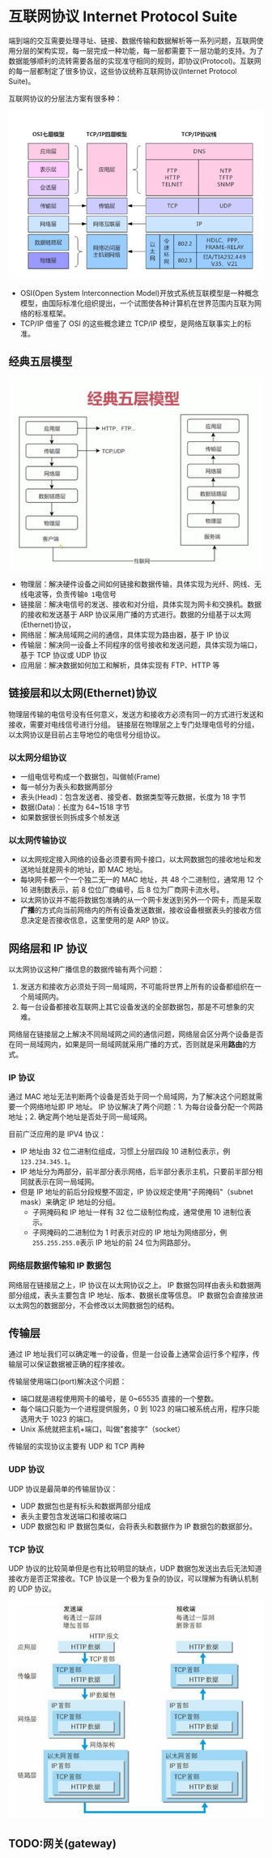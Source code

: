 # 互联网协议 Internet Protocol Suite

端到端的交互需要处理寻址、链接、数据传输和数据解析等一系列问题，互联网使用分层的架构实现，每一层完成一种功能，每一层都需要下一层功能的支持。为了数据能够顺利的流转需要各层的实现准守相同的规则，即协议(Protocol)。互联网的每一层都制定了很多协议，这些协议统称互联网协议(Internet Protocol Suite)。

互联网协议的分层法方案有很多种：

![互联网协议模型](../../../assets/images/network/internet-protocol-suite.png)

- OSI(Open System Interconnection Model)开放式系统互联模型是一种概念模型，由国际标准化组织提出，一个试图使各种计算机在世界范围内互联为网络的标准框架。
- TCP/IP 借鉴了 OSI 的这些概念建立 TCP/IP 模型，是网络互联事实上的标准。

## 经典五层模型

![经典五层模型](../../../assets/images/network/internet-5flow-modle.png)

- 物理层：解决硬件设备之间如何链接和数据传输，具体实现为光纤、网线、无线电波等，负责传输`0 1`电信号
- 链接层：解决电信号的发送、接收和对分组，具体实现为网卡和交换机。数据的接收和发送基于 ARP 协议采用广播的方式进行。数据的分组基于以太网(Ethernet)协议，
- 网络层：解决局域网之间的通信，具体实现为路由器，基于 IP 协议
- 传输层：解决同一设备上不同程序的信号接收和发送问题，具体实现为端口，基于 TCP 协议或 UDP 协议
- 应用层：解决数据如何加工和解析，具体实现有 FTP、HTTP 等

## 链接层和以太网(Ethernet)协议

物理层传输的电信号没有任何意义，发送方和接收方必须有同一的方式进行发送和接收，需要对电线信号进行分组。
链接层在物理层之上专门处理电信号的分组，以太网协议是目前占主导地位的电信号分组协议。

### 以太网分组协议

- 一组电信号构成一个数据包，叫做帧(Frame)
- 每一帧分为表头和数据两部分
- 表头(Head)：包含发送者、接受者、数据类型等元数据，长度为 18 字节
- 数据(Data)：长度为 64~1518 字节
- 如果数据很长则拆成多个帧发送

### 以太网传输协议

- 以太网规定接入网络的设备必须要有网卡接口，以太网数据包的接收地址和发送地址就是网卡的地址，即 MAC 地址。
- 每块网卡都一个一个独二无一的 MAC 地址，共 48 个二进制位，通常用 12 个 16 进制数表示，前 8 位位厂商编号，后 8 位为厂商网卡流水号。
- 以太网协议并不能将数据包准确的从一个网卡发送到另外一个网卡，而是采取**广播**的方式向当前网络内的所有设备发送数据，接收设备根据表头的接收方信息决定是否接收信息，这里使用的是 ARP 协议。

## 网络层和 IP 协议

以太网协议这种广播信息的数据传输有两个问题：

1. 发送方和接收方必须处于同一局域网，不可能将世界上所有的设备都组织在一个局域网内。
2. 每一台设备都接收互联网上其它设备发送的全部数据包，那是不可想象的灾难。

网络层在链接层之上解决不同局域网之间的通信问题，网络层会区分两个设备是否在同一局域网内，如果是同一局域网就采用广播的方式，否则就是采用**路由**的方式。

### IP 协议

通过 MAC 地址无法判断两个设备是否处于同一个局域网，为了解决这个问题就需要一个网络地址即 IP 地址。
IP 协议解决了两个问题：1. 为每台设备分配一个网路地址；2. 确定两个地址是否处于同一局域网。

目前广泛应用的是 IPV4 协议：

- IP 地址由 32 位二进制位组成，习惯上分层四段 10 进制位表示，例`123.234.345.1`。
- IP 地址分为两部分，前半部分表示网络，后半部分表示主机，只要前半部分相同就表示在同一局域网。
- 但是 IP 地址的前后分段规整不固定，IP 协议规定使用"子网掩码"（subnet mask）来确定 IP 地址的分组。
  - 子网掩码和 IP 地址一样有 32 位二级制位构成，通常使用 10 进制位表示。
  - 子网掩码的二进制位为 1 时表示对应的 IP 地址为网络部分，例`255.255.255.0`表示 IP 地址的前 24 位为网路部分。

### 网络层数据传输和 IP 数据包

网络层在链接层之上，IP 协议在以太网协议之上。
IP 数据包同样由表头和数据两部分组成，表头主要包含 IP 地址、版本、数据长度等信息。
IP 数据包会直接放进以太网包的数据部分，不会修改以太网数据包的结构。

## 传输层

通过 IP 地址我们可以确定唯一的设备，但是一台设备上通常会运行多个程序，传输层可以保证数据被正确的程序接收。

传输层使用端口(port)解决这个问题：

- 端口就是进程使用网卡的编号，是 0~65535 直接的一个整数。
- 每个端口只能为一个进程提供服务，0 到 1023 的端口被系统占用，程序只能选用大于 1023 的端口。
- Unix 系统就把主机+端口，叫做"套接字"（socket）

传输层的实现协议主要有 UDP 和 TCP 两种

### UDP 协议

UDP 协议是最简单的传输层协议：

- UDP 数据包也是有标头和数据两部分组成
- 表头主要包含发送端口和接收端口
- UDP 数据包和 IP 数据包类似，会将表头和数据作为 IP 数据包的数据部分。

### TCP 协议

UDP 协议的比较简单但是也有比较明显的缺点，UDP 数据包发送出去后无法知道接收方是否正常接收。TCP 协议是一个极为复杂的协议，可以理解为有确认机制的 UDP 协议。

![互联网数据包](../../../assets/images/network/Internet-data-package.png)

## TODO:网关(gateway)
